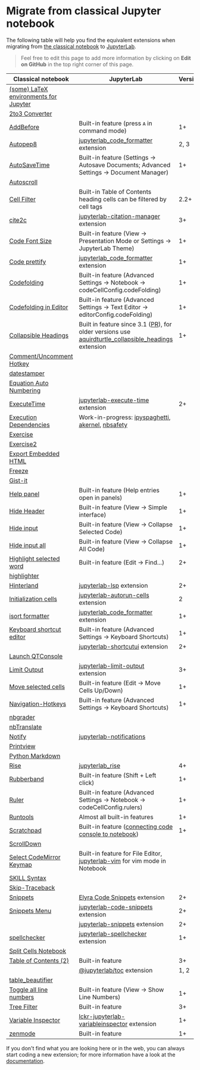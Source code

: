 # Migrate from classical Jupyter notebook

The following table will help you find the equivalent extensions when migrating
from [the classical notebook](https://jupyter-contrib-nbextensions.readthedocs.io/)
to [JupyterLab](https://jupyterlab.readthedocs.io/en/stable/).

> Feel free to edit this page to add more information by clicking on **Edit on GitHub** in the
> top right corner of this page.

| Classical notebook | JupyterLab | Version |
| --- | --- | --- |
| [(some) LaTeX environments for Jupyter](https://jupyter-contrib-nbextensions.readthedocs.io/en/latest/nbextensions/latex_envs/README.html) |  |  |
| [2to3 Converter](https://jupyter-contrib-nbextensions.readthedocs.io/en/latest/nbextensions/code_prettify/README_2to3.html) |  |  |
| [AddBefore](https://jupyter-contrib-nbextensions.readthedocs.io/en/latest/nbextensions/addbefore/readme.html) | Built-in feature (press <kbd>A</kbd> in command mode) | 1+ |
| [Autopep8](https://jupyter-contrib-nbextensions.readthedocs.io/en/latest/nbextensions/code_prettify/README_autopep8.html) | [jupyterlab_code_formatter](https://ryantam626.github.io/jupyterlab_code_formatter/index.html) extension | 2, 3 |
| [AutoSaveTime](https://jupyter-contrib-nbextensions.readthedocs.io/en/latest/nbextensions/autosavetime/README.html) | Built-in feature (Settings → Autosave Documents; Advanced Settings → Document Manager) | 1+ |
| [Autoscroll](https://jupyter-contrib-nbextensions.readthedocs.io/en/latest/nbextensions/autoscroll/README.html) |  |  |
| [Cell Filter](https://jupyter-contrib-nbextensions.readthedocs.io/en/latest/nbextensions/cell_filter/README.html) | Built-in Table of Contents heading cells can be filtered by cell tags | 2.2+ |
| [cite2c](https://github.com/takluyver/cite2c) | [jupyterlab-citation-manager](https://github.com/krassowski/jupyterlab-citation-manager) extension | 3+ |
| [Code Font Size](https://jupyter-contrib-nbextensions.readthedocs.io/en/latest/nbextensions/code_font_size/README.html) | Built-in feature (View -> Presentation Mode or Settings -> JupyterLab Theme) | 1+ |
| [Code prettify](https://jupyter-contrib-nbextensions.readthedocs.io/en/latest/nbextensions/code_prettify/README_code_prettify.html) | [jupyterlab_code_formatter](https://ryantam626.github.io/jupyterlab_code_formatter/index.html) extension | 1+ |
| [Codefolding](https://jupyter-contrib-nbextensions.readthedocs.io/en/latest/nbextensions/codefolding/readme.html) | Built-in feature (Advanced Settings -> Notebook -> codeCellConfig.codeFolding) | 1+ |
| [Codefolding in Editor](https://jupyter-contrib-nbextensions.readthedocs.io/en/latest/nbextensions/codefolding/readme.html) | Built-in feature (Advanced Settings -> Text Editor -> editorConfig.codeFolding) | 1+ |
| [Collapsible Headings](https://jupyter-contrib-nbextensions.readthedocs.io/en/latest/nbextensions/collapsible_headings/readme.html) | Built in feature since 3.1 ([PR](https://github.com/jupyterlab/jupyterlab/pull/10260)), for older versions use [aquirdturtle_collapsible_headings](https://github.com/aquirdTurtle/Collapsible_Headings) extension | 1+ |
| [Comment/Uncomment Hotkey](https://jupyter-contrib-nbextensions.readthedocs.io/en/latest/nbextensions/comment-uncomment/readme.html) |  |  |
| [datestamper](https://jupyter-contrib-nbextensions.readthedocs.io/en/latest/nbextensions/datestamper/readme.html) |  |  |
| [Equation Auto Numbering](https://jupyter-contrib-nbextensions.readthedocs.io/en/latest/nbextensions/equation-numbering/readme.html) |  |  |
| [ExecuteTime](https://jupyter-contrib-nbextensions.readthedocs.io/en/latest/nbextensions/execute_time/readme.html) | [jupyterlab-execute-time](https://github.com/deshaw/jupyterlab-execute-time) extension | 2+ |
| [Execution Dependencies](https://jupyter-contrib-nbextensions.readthedocs.io/en/latest/nbextensions/execution_dependencies/README.html) | Work-in-progress: [ipyspaghetti](https://github.com/cphyc/ipyspaghetti), [akernel](https://github.com/davidbrochart/akernel), [nbsafety](https://github.com/nbsafety-project/nbsafety/issues/87) |  |
| [Exercise](https://jupyter-contrib-nbextensions.readthedocs.io/en/latest/nbextensions/exercise/readme.html) |  |  |
| [Exercise2](https://jupyter-contrib-nbextensions.readthedocs.io/en/latest/nbextensions/exercise2/readme.html) |  |  |
| [Export Embedded HTML](https://jupyter-contrib-nbextensions.readthedocs.io/en/latest/nbextensions/export_embedded/readme.html) |  |  |
| [Freeze](https://jupyter-contrib-nbextensions.readthedocs.io/en/latest/nbextensions/freeze/readme.html) |  |  |
| [Gist-it](https://jupyter-contrib-nbextensions.readthedocs.io/en/latest/nbextensions/gist_it/readme.html) |  |  |
| [Help panel](https://jupyter-contrib-nbextensions.readthedocs.io/en/latest/nbextensions/help_panel/readme.html) | Built-in feature (Help entries open in panels) | 1+ |
| [Hide Header](https://jupyter-contrib-nbextensions.readthedocs.io/en/latest/nbextensions/hide_header/README.html) | Built-in feature (View -> Simple interface) | 1+ |
| [Hide input](https://jupyter-contrib-nbextensions.readthedocs.io/en/latest/nbextensions/hide_input/readme.html) | Built-in feature (View -> Collapse Selected Code) | 1+ |
| [Hide input all](https://jupyter-contrib-nbextensions.readthedocs.io/en/latest/nbextensions/hide_input_all/readme.html) | Built-in feature (View -> Collapse All Code) | 1+ |
| [Highlight selected word](https://jupyter-contrib-nbextensions.readthedocs.io/en/latest/nbextensions/highlight_selected_word/README.html) | Built-in feature (Edit -> Find...) | 2+ |
| [highlighter](https://jupyter-contrib-nbextensions.readthedocs.io/en/latest/nbextensions/highlighter/readme.html) |  |  |
| [Hinterland](https://jupyter-contrib-nbextensions.readthedocs.io/en/latest/nbextensions/hinterland/README.html) | [jupyterlab-lsp](https://github.com/krassowski/jupyterlab-lsp) extension | 2+ |
| [Initialization cells](https://jupyter-contrib-nbextensions.readthedocs.io/en/latest/nbextensions/init_cell/README.html) | [jupyterlab-autorun-cells](https://pypi.org/project/jupyterlab-autorun-cells) extension | 2 |
| [isort formatter](https://jupyter-contrib-nbextensions.readthedocs.io/en/latest/nbextensions/code_prettify/README_isort.html) | [jupyterlab_code_formatter](https://ryantam626.github.io/jupyterlab_code_formatter/index.html) extension | 1+ |
| [Keyboard shortcut editor](https://jupyter-contrib-nbextensions.readthedocs.io/en/latest/nbextensions/keyboard_shortcut_editor/README.html) | Built-in feature (Advanced Settings -> Keyboard Shortcuts) | 1+ |
|  | [jupyterlab-shortcutui](https://github.com/jupyterlab/jupyterlab-shortcutui) extension | 2+ |
| [Launch QTConsole](https://jupyter-contrib-nbextensions.readthedocs.io/en/latest/nbextensions/qtconsole/README.html) |  |  |
| [Limit Output](https://jupyter-contrib-nbextensions.readthedocs.io/en/latest/nbextensions/limit_output/readme.html) | [jupyterlab-limit-output](https://github.com/deshaw/jupyterlab-limit-output) extension | 3+ |
| [Move selected cells](https://jupyter-contrib-nbextensions.readthedocs.io/en/latest/nbextensions/move_selected_cells/README.html) | Built-in feature (Edit -> Move Cells Up/Down) | 1+ |
| [Navigation-Hotkeys](https://jupyter-contrib-nbextensions.readthedocs.io/en/latest/nbextensions/navigation-hotkeys/readme.html) | Built-in feature (Advanced Settings -> Keyboard Shortcuts) | 1+ |
| [nbgrader](https://github.com/jupyter/nbgrader) | | |
| [nbTranslate](https://jupyter-contrib-nbextensions.readthedocs.io/en/latest/nbextensions/nbTranslate/README.html) |  |  |
| [Notify](https://jupyter-contrib-nbextensions.readthedocs.io/en/latest/nbextensions/notify/readme.html) |[jupyterlab-notifications](https://github.com/mwakaba2/jupyterlab-notifications)|  |
| [Printview](https://jupyter-contrib-nbextensions.readthedocs.io/en/latest/nbextensions/printview/readme.html) |  |  |
| [Python Markdown](https://jupyter-contrib-nbextensions.readthedocs.io/en/latest/nbextensions/python-markdown/readme.html) |  |  |
| [Rise](https://github.com/damianavila/RISE) | [jupyterlab_rise](https://github.com/jupyterlab-contrib/rise) | 4+ |
| [Rubberband](https://jupyter-contrib-nbextensions.readthedocs.io/en/latest/nbextensions/rubberband/readme.html) | Built-in feature (Shift + Left click) | 1+ |
| [Ruler](https://jupyter-contrib-nbextensions.readthedocs.io/en/latest/nbextensions/scratchpad/README.html) | Built-in feature (Advanced Settings -> Notebook -> codeCellConfig.rulers) | 1+ |
| [Runtools](https://jupyter-contrib-nbextensions.readthedocs.io/en/latest/nbextensions/runtools/readme.html) | Almost all built-in features | 1+ |
| [Scratchpad](https://jupyter-contrib-nbextensions.readthedocs.io/en/latest/nbextensions/scratchpad/README.html) | Built-in feature ([connecting code console to notebook](https://jupyterlab.readthedocs.io/en/stable/user/notebook.html)) | 1+ |
| [ScrollDown](https://jupyter-contrib-nbextensions.readthedocs.io/en/latest/nbextensions/scroll_down/readme.html) |  |  |
| [Select CodeMirror Keymap](https://jupyter-contrib-nbextensions.readthedocs.io/en/latest/nbextensions/select_keymap/README.html) | Built-in feature for File Editor, [jupyterlab-vim](https://github.com/jupyterlab-contrib/jupyterlab-vim) for vim mode in Notebook |  |
| [SKILL Syntax](https://jupyter-contrib-nbextensions.readthedocs.io/en/latest/nbextensions/skill/README.html) |  |  |
| [Skip-Traceback](https://jupyter-contrib-nbextensions.readthedocs.io/en/latest/nbextensions/skip-traceback/readme.html) |  |  |
| [Snippets](https://jupyter-contrib-nbextensions.readthedocs.io/en/latest/nbextensions/snippets/README.html) | [Elyra Code Snippets](https://elyra.readthedocs.io/en/latest/user_guide/code-snippets.html) extension | 2+ |
| [Snippets Menu](https://jupyter-contrib-nbextensions.readthedocs.io/en/latest/nbextensions/snippets_menu/readme.html) | [jupyterlab-code-snippets](https://github.com/jupytercalpoly/jupyterlab-code-snippets) extension | 2+ |
|  | [jupyterlab-snippets](https://github.com/QuantStack/jupyterlab-snippets) extension | 2+ |
| [spellchecker](https://jupyter-contrib-nbextensions.readthedocs.io/en/latest/nbextensions/spellchecker/README.html) | [jupyterlab-spellchecker](https://github.com/jupyterlab-contrib/spellchecker) extension | 1+ |
| [Split Cells Notebook](https://jupyter-contrib-nbextensions.readthedocs.io/en/latest/nbextensions/splitcell/readme.html) |  |  |
| [Table of Contents (2)](https://jupyter-contrib-nbextensions.readthedocs.io/en/latest/nbextensions/toc2/README.html) | Built-in feature | 3+ |
|  | [@jupyterlab/toc](https://github.com/jupyterlab/jupyterlab-toc) extension | 1, 2 |
| [table_beautifier](https://jupyter-contrib-nbextensions.readthedocs.io/en/latest/nbextensions/table_beautifier/README.html) |  |  |
| [Toggle all line numbers](https://jupyter-contrib-nbextensions.readthedocs.io/en/latest/nbextensions/toggle_all_line_numbers/readme.html) | Built-in feature (View -> Show Line Numbers) | 1+ |
| [Tree Filter](https://jupyter-contrib-nbextensions.readthedocs.io/en/latest/nbextensions/tree-filter/readme.html) | Built-in feature | 3+ |
| [Variable Inspector](https://jupyter-contrib-nbextensions.readthedocs.io/en/latest/nbextensions/varInspector/README.html) | [lckr-jupyterlab-variableinspector](https://github.com/lckr/jupyterlab-variableInspector) extension | 1+ |
| [zenmode](https://jupyter-contrib-nbextensions.readthedocs.io/en/latest/nbextensions/zenmode/README.html) | Built-in feature | 1+ |

If you don't find what you are looking here or in the web, you can always start coding a new extension; for
more information have a look at the [documentation](https://jupyterlab.readthedocs.io/en/stable/extension/extension_dev.html).
